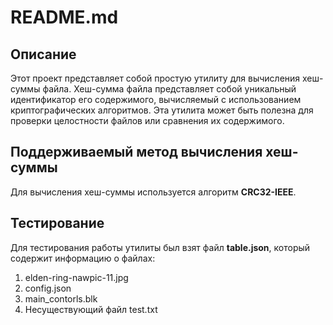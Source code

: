 # README.md

## Описание

Этот проект представляет собой простую утилиту для вычисления хеш-суммы файла. Хеш-сумма файла представляет собой уникальный идентификатор его содержимого, вычисляемый с использованием криптографических алгоритмов. Эта утилита может быть полезна для проверки целостности файлов или сравнения их содержимого.

## Поддерживаемый метод вычисления хеш-суммы

Для вычисления хеш-суммы используется алгоритм **CRC32-IEEE**.

## Тестирование

Для тестирования работы утилиты был взят файл **table.json**, который содержит информацию о файлах: 
1) elden-ring-nawpic-11.jpg
2) config.json
3) main_contorls.blk
4) Несуществующий файл test.txt

